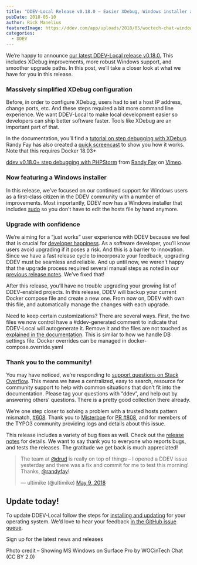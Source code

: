 ```yaml
---
title: "DDEV-Local Release v0.18.0 – Easier XDebug, Windows installer and more"
pubDate: 2018-05-10
author: Rick Manelius
featuredImage: https://ddev.com/app/uploads/2018/05/woctech-chat-windows-e1525985003469.jpg
categories:
  - DDEV
---
```


We’re happy to announce [our latest DDEV-Local release v0.18.0.](https://github.com/drud/ddev/releases/tag/v0.18.0) This includes XDebug improvements, more robust Windows support, and smoother upgrade paths. In this post, we’ll take a closer look at what we have for you in this release.

### Massively simplified XDebug configuration

Before, in order to configure XDebug, users had to set a host IP address, change ports, etc. And these steps required a bit more command line experience. We want DDEV-Local to make local development easier so developers can ship better software faster. Tools like XDebug are an important part of that.

In the documentation, you’ll find a [tutorial on step debugging with XDebug](https://ddev.readthedocs.io/en/latest/users/step-debugging/). Randy Fay has also created a [quick screencast](https://vimeo.com/268685753?utm%5Fsource=email&utm%5Fmedium=vimeo-cliptranscode-201504&utm%5Fcampaign=28749) to show you how it works. Note that this requires Docker 18.03+

[ddev v0.18.0+ step debugging with PHPStorm](https://vimeo.com/268685753) from [Randy Fay](https://vimeo.com/user5912539) on [Vimeo](https://vimeo.com).

### Now featuring a Windows installer

In this release, we’ve focused on our continued support for Windows users as a first-class citizen in the DDEV community with a number of improvements. Most importantly, DDEV now has a Windows installer that includes [sudo](https://github.com/mattn/sudo) so you don’t have to edit the hosts file by hand anymore.

### Upgrade with confidence

We’re aiming for a “just works” user experience with DDEV because we feel that is crucial for [developer happiness](https://ddev.com/ddev-local/developer-happiness-the-right-tools-for-the-job/). As a software developer, you’ll know users avoid upgrading if it poses a risk. And this is a barrier to innovation. Since we have a fast release cycle to incorporate your feedback, upgrading DDEV must be seamless and reliable. And up until now, we weren’t happy that the upgrade process required several manual steps as noted in our [previous release notes](https://github.com/drud/ddev/releases/tag/v0.16.0). We’ve fixed that!

After this release, you’ll have no trouble upgrading your growing list of DDEV-enabled projects. In this release, DDEV will backup your current Docker compose file and create a new one. From now on, DDEV with own this file, and automatically manage the changes with each upgrade.

Need to keep certain customizations? There are several ways. First, the two files we now control have a #ddev-generated comment to indicate that DDEV-Local will autogenerate it. Remove it and the files are not touched as [explained in the documentation](https://ddev.readthedocs.io/en/latest/users/cli-usage/#getting-started). This is similar to how we handle DB settings file. Docker overrides can be managed in docker-compose.override.yaml

### Thank you to the community!

You may have noticed, we’re responding to [support questions on Stack Overflow](https://stackoverflow.com/tags/ddev). This means we have a centralized, easy to search, resource for community support to help with common situations that don’t fit into the documentation. Please tag your questions with “ddev”, and help out by answering others’ questions. There is a pretty good collection there already.

We’re one step closer to solving a problem with a trusted hosts pattern mismatch, [#608](https://github.com/drud/ddev/issues/680). Thank you to [Misterboe](https://github.com/misterboe) for [PR #808](https://github.com/drud/ddev/pull/808), and for members of the TYPO3 community providing logs and details about this issue.

This release includes a variety of bug fixes as well. Check out the [release notes](https://github.com/drud/ddev/releases/tag/v0.18.0) for details. We want to say thank you to everyone who reports bugs, and tests the releases. The gratitude we get back is much appreciated!

> The team at [@drud](https://twitter.com/drud?ref%5Fsrc=twsrc%5Etfw) is really on top of things – I opened a DDEV issue yesterday and there was a fix and commit for me to test this morning! Thanks, [@randyfay](https://twitter.com/randyfay?ref%5Fsrc=twsrc%5Etfw)!
>
> — ultimike (@ultimike) [May 9, 2018](https://twitter.com/ultimike/status/994216144046379008?ref%5Fsrc=twsrc%5Etfw)

## Update today!

To update DDEV-Local follow the steps for [installing and updating](https://ddev.readthedocs.io/en/latest/#installation) for your operating system. We’d love to hear your feedback [in the GitHub issue queue](https://github.com/drud/ddev/issues).

Sign up for the latest news and releases

Photo credit – Showing MS Windows on Surface Pro by WOCinTech Chat (CC BY 2.0)
